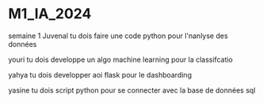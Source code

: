 # M1_IA_2024

semaine 1 
Juvenal tu dois faire une code python pour l'nanlyse des données 


youri tu dois developpe un algo machine learning pour la classifcatio

yahya tu dois developper aoi flask pour le dashboarding


yasine tu dois script python pour se connecter avec la base de données sql  



